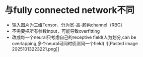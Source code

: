 # 与fully connected network不同
- 输入图片为三维Tensor，分为宽-高-颜色channel（RBG）
- 不需要把所有参数input，可能导致overfitting
- 改成每一个neural只考虑自己的receptive field(人为划分,can be overlapping,多个neural可同时侦测同一个field)
![[Pasted image 20251013223221.png]]